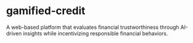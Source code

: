 # gamified-credit
A web-based platform that evaluates financial trustworthiness through AI-driven insights while incentivizing responsible financial behaviors.
